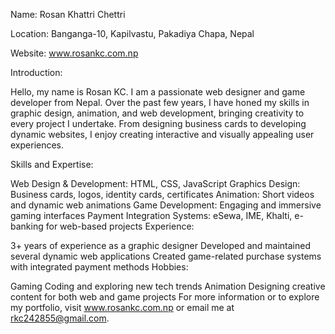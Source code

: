 Name: Rosan Khattri Chettri

Location: Banganga-10, Kapilvastu, Pakadiya Chapa, Nepal

Website: www.rosankc.com.np

Introduction:

Hello, my name is Rosan KC. I am a passionate web designer and game developer from Nepal. Over the past few years, I have honed my skills in graphic design, animation, and web development, bringing creativity to every project I undertake. From designing business cards to developing dynamic websites, I enjoy creating interactive and visually appealing user experiences.

Skills and Expertise:

Web Design & Development: HTML, CSS, JavaScript
Graphics Design: Business cards, logos, identity cards, certificates
Animation: Short videos and dynamic web animations
Game Development: Engaging and immersive gaming interfaces
Payment Integration Systems: eSewa, IME, Khalti, e-banking for web-based projects
Experience:

3+ years of experience as a graphic designer
Developed and maintained several dynamic web applications
Created game-related purchase systems with integrated payment methods
Hobbies:

Gaming
Coding and exploring new tech trends
Animation
Designing creative content for both web and game projects
For more information or to explore my portfolio, visit www.rosankc.com.np or email me at rkc242855@gmail.com.
